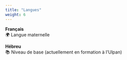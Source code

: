 ```yaml
---
title: "Langues"
weight: 6
---
```


**Français**  
🌍 Langue maternelle

**Hébreu**  
📚 Niveau de base (actuellement en formation à l'Ulpan)
